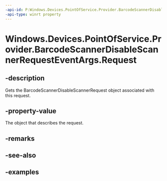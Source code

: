 ```yaml
---
-api-id: P:Windows.Devices.PointOfService.Provider.BarcodeScannerDisableScannerRequestEventArgs.Request
-api-type: winrt property
---
```


<!-- Property syntax.
public BarcodeScannerDisableScannerRequest Request { get; }
-->

# Windows.Devices.PointOfService.Provider.BarcodeScannerDisableScannerRequestEventArgs.Request

## -description
Gets the BarcodeScannerDisableScannerRequest object associated with this request.

## -property-value
The object that describes the request.

## -remarks

## -see-also

## -examples

